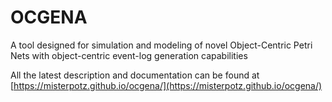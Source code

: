 # OCGENA
A tool designed for simulation and modeling of novel Object-Centric Petri Nets with object-centric event-log generation capabilities

All the latest description and documentation can be found at [https://misterpotz.github.io/ocgena/](https://misterpotz.github.io/ocgena/)
